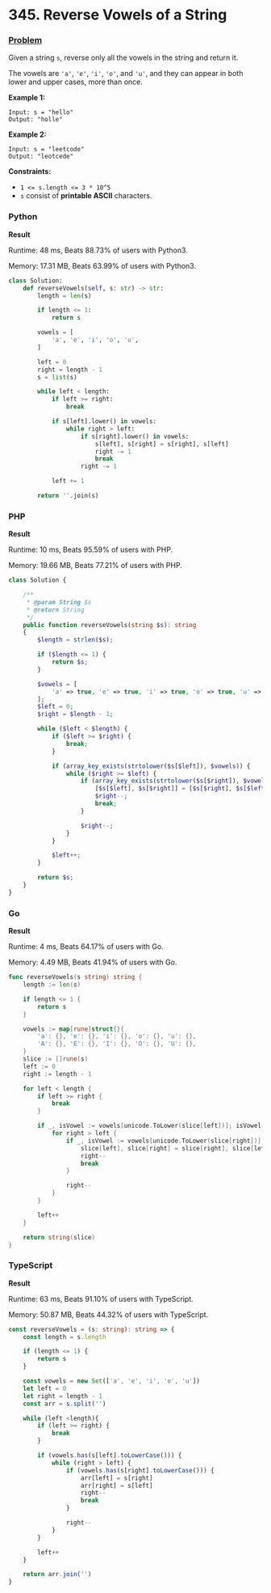 # 345. Reverse Vowels of a String

### [Problem](https://leetcode.com/problems/reverse-vowels-of-a-string/description/)

Given a string `s`, reverse only all the vowels in the string and return it.

The vowels are `'a'`, `'e'`, `'i'`, `'o'`, and `'u'`, and they can appear in both lower and upper cases, more than once.

**Example 1:**

```
Input: s = "hello"
Output: "holle"
```

**Example 2:**

```
Input: s = "leetcode"
Output: "leotcede"
```

**Constraints:**

* `1 <= s.length <= 3 * 10^5`
* `s` consist of **printable ASCII** characters.

### Python

**Result**

Runtime: 48 ms, Beats 88.73% of users with Python3.

Memory: 17.31 MB, Beats 63.99% of users with Python3.

```python
class Solution:
    def reverseVowels(self, s: str) -> str:
        length = len(s)

        if length <= 1:
            return s

        vowels = [
            'a', 'e', 'i', 'o', 'u',
        ]

        left = 0
        right = length - 1
        s = list(s)

        while left < length:
            if left >= right:
                break

            if s[left].lower() in vowels:
                while right > left:
                    if s[right].lower() in vowels:
                        s[left], s[right] = s[right], s[left]
                        right -= 1
                        break
                    right -= 1

            left += 1

        return ''.join(s)
```

### PHP

**Result**

Runtime: 10 ms, Beats 95.59% of users with PHP.

Memory: 19.66 MB, Beats 77.21% of users with PHP.

```php
class Solution {

    /**
     * @param String $s
     * @return String
     */
    public function reverseVowels(string $s): string
    {
        $length = strlen($s);

        if ($length <= 1) {
            return $s;
        }

        $vowels = [
            'a' => true, 'e' => true, 'i' => true, 'o' => true, 'u' => true,
        ];
        $left = 0;
        $right = $length - 1;

        while ($left < $length) {
            if ($left >= $right) {
                break;
            }

            if (array_key_exists(strtolower($s[$left]), $vowels)) {
                while ($right >= $left) {
                    if (array_key_exists(strtolower($s[$right]), $vowels)) {
                        [$s[$left], $s[$right]] = [$s[$right], $s[$left]];
                        $right--;
                        break;
                    }

                    $right--;
                }
            }

            $left++;
        }

        return $s;
    }
}
```

### Go

**Result**

Runtime: 4 ms, Beats 64.17% of users with Go.

Memory: 4.49 MB, Beats 41.94% of users with Go.

```go
func reverseVowels(s string) string {
    length := len(s)

	if length <= 1 {
		return s
	}

    vowels := map[rune]struct{}{
		'a': {}, 'e': {}, 'i': {}, 'o': {}, 'u': {},
		'A': {}, 'E': {}, 'I': {}, 'O': {}, 'U': {},
	}
    slice := []rune(s)
    left := 0
    right := length - 1

	for left < length {
		if left >= right {
			break
		}

		if _, isVowel := vowels[unicode.ToLower(slice[left])]; isVowel {
			for right > left {
				if _, isVowel := vowels[unicode.ToLower(slice[right])]; isVowel {
					slice[left], slice[right] = slice[right], slice[left]
					right--
					break
				}

				right--
			}
		}

		left++
	}

	return string(slice)
}
```

### TypeScript

**Result**

Runtime: 63 ms, Beats 91.10% of users with TypeScript.

Memory: 50.87 MB, Beats 44.32% of users with TypeScript.

```typescript
const reverseVowels = (s: string): string => {
    const length = s.length

    if (length <= 1) {
        return s
    }

    const vowels = new Set(['a', 'e', 'i', 'o', 'u'])
    let left = 0
    let right = length - 1
    const arr = s.split('')

    while (left <length){
        if (left >= right) {
            break
        }

        if (vowels.has(s[left].toLowerCase())) {
            while (right > left) {
                if (vowels.has(s[right].toLowerCase())) {
                    arr[left] = s[right]
                    arr[right] = s[left]
                    right--
                    break
                }

                right--
            }
        }

        left++
    }

    return arr.join('')
}
```
